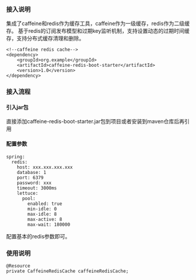 ### 接入说明
集成了caffeine和redis作为缓存工具，caffeine作为一级缓存，redis作为二级缓存。
基于redis的订阅发布模型和过期key监听机制，支持设置动态的过期时间缓存，支持分布式缓存清理和删除。
```
<!--caffeine redis cache-->
<dependency>
    <groupId>org.example</groupId>
    <artifactId>caffeine-redis-boot-starter</artifactId>
    <version>1.0</version>
</dependency>
```
### 接入流程
#### 引入jar包
直接添加caffeine-redis-boot-starter.jar包到项目或者安装到maven仓库后再引用
#### 配置参数
```
spring:
  redis:
    host: xxx.xxx.xxx.xxx
    database: 1
    port: 6379
    password: xxx
    timeout: 3000ms
    lettuce:
      pool:
        enabled: true
        min-idle: 0
        max-idle: 8
        max-active: 8
        max-wait: 180000
```
配置基本的redis参数即可。
### 使用说明
```
@Resource
private CaffeineRedisCache caffeineRedisCache;
```